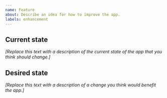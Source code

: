 ```yaml
---
name: Feature
about: Describe an idea for how to improve the app.
labels: enhancement
---
```


## Current state

_[Replace this text with a description of the current state of the app that you think should change.]_

## Desired state

_[Replace this text with a description of a change you think would benefit the app.]_
